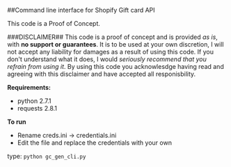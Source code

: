 ##Command line interface for Shopify Gift card API

This code is a Proof of Concept.
 
###DISCLAIMER##
This code is a proof of concept and is provided _as is_, with **no support or guarantees**.
It is to be used at your own discretion, I will not accept any liability for damages as a result of using this code.
If you don't understand what it does, I would _seriously recommend that you refrain from using it_. 
By using this code you acknowlesdge having read and agreeing with this disclaimer and have accepted all responisbility.
 
 
**Requirements:**
- python 2.7.1
- requests 2.8.1

**To run**
- Rename creds.ini -> credentials.ini
- Edit the file and replace the credentials with your own

type:
```python gc_gen_cli.py```
